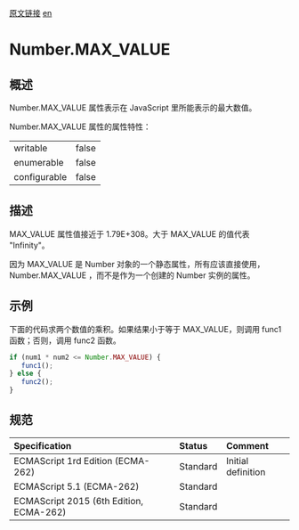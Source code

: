 <a href="https://developer.mozilla.org/zh-CN/docs/Web/JavaScript/Reference/Global_Objects/Number/MAX_VALUE" target="_blank">原文链接</a>
<a href="https://developer.mozilla.org/en-US/docs/Web/JavaScript/Reference/Global_Objects/Number/MAX_VALUE" target="_blank">en</a>

# Number.MAX_VALUE

## 概述

Number.MAX_VALUE 属性表示在 JavaScript 里所能表示的最大数值。

Number.MAX_VALUE 属性的属性特性：

|             |       |
|:------------|:------|
|writable     | false |
|enumerable   | false |
|configurable | false |

## 描述

MAX_VALUE 属性值接近于 1.79E+308。大于 MAX_VALUE 的值代表 "Infinity"。

因为 MAX_VALUE 是 Number 对象的一个静态属性，所有应该直接使用，Number.MAX_VALUE ，而不是作为一个创建的 Number 实例的属性。

## 示例

下面的代码求两个数值的乘积。如果结果小于等于 MAX_VALUE，则调用 func1 函数；否则，调用 func2 函数。

```javascript
if (num1 * num2 <= Number.MAX_VALUE) {
   func1();
} else {
   func2();
}
```

## 规范

| Specification                           | Status   | Comment            |
|:----------------------------------------|:---------|:-------------------|
| ECMAScript 1rd Edition (ECMA-262)       | Standard | Initial definition |
| ECMAScript 5.1 (ECMA-262)               | Standard |                    |
| ECMAScript 2015 (6th Edition, ECMA-262) | Standard |                    |